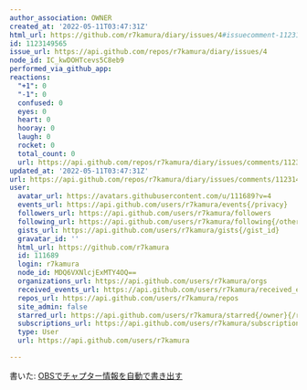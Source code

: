 ```yaml
---
author_association: OWNER
created_at: '2022-05-11T03:47:31Z'
html_url: https://github.com/r7kamura/diary/issues/4#issuecomment-1123149565
id: 1123149565
issue_url: https://api.github.com/repos/r7kamura/diary/issues/4
node_id: IC_kwDOHTcevs5C8eb9
performed_via_github_app: 
reactions:
  "+1": 0
  "-1": 0
  confused: 0
  eyes: 0
  heart: 0
  hooray: 0
  laugh: 0
  rocket: 0
  total_count: 0
  url: https://api.github.com/repos/r7kamura/diary/issues/comments/1123149565/reactions
updated_at: '2022-05-11T03:47:31Z'
url: https://api.github.com/repos/r7kamura/diary/issues/comments/1123149565
user:
  avatar_url: https://avatars.githubusercontent.com/u/111689?v=4
  events_url: https://api.github.com/users/r7kamura/events{/privacy}
  followers_url: https://api.github.com/users/r7kamura/followers
  following_url: https://api.github.com/users/r7kamura/following{/other_user}
  gists_url: https://api.github.com/users/r7kamura/gists{/gist_id}
  gravatar_id: ''
  html_url: https://github.com/r7kamura
  id: 111689
  login: r7kamura
  node_id: MDQ6VXNlcjExMTY4OQ==
  organizations_url: https://api.github.com/users/r7kamura/orgs
  received_events_url: https://api.github.com/users/r7kamura/received_events
  repos_url: https://api.github.com/users/r7kamura/repos
  site_admin: false
  starred_url: https://api.github.com/users/r7kamura/starred{/owner}{/repo}
  subscriptions_url: https://api.github.com/users/r7kamura/subscriptions
  type: User
  url: https://api.github.com/users/r7kamura

---
```

書いた: [OBSでチャプター情報を自動で書き出す](https://r7kamura.com/articles/2022-05-11-obs-auto-chapter)